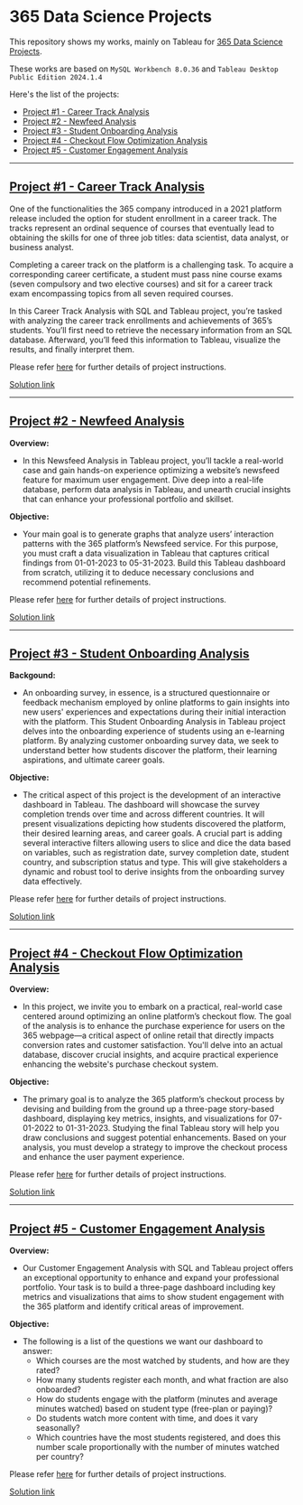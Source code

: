 # 365 Data Science Projects

This repository shows my works, mainly on Tableau for [365 Data Science Projects](https://365datascience.com/projects/).

These works are based on `MySQL Workbench 8.0.36` and `Tableau Desktop Public Edition 2024.1.4`

Here's the list of the projects:
* [Project #1 - Career Track Analysis](https://github.com/ltiongl/365-data-science-projects/blob/main/README.md#project-1---career-track-analysis)
* [Project #2 - Newfeed Analysis](https://github.com/ltiongl/365-data-science-projects/blob/main/README.md#project-2---newfeed-analysis)
* [Project #3 - Student Onboarding Analysis](https://github.com/ltiongl/365-data-science-projects/blob/main/README.md#project-3---student-onboarding-analysis)
* [Project #4 - Checkout Flow Optimization Analysis](https://github.com/ltiongl/365-data-science-projects/blob/main/README.md#project-4---checkout-flow-optimization-analysis)
* [Project #5 - Customer Engagement Analysis](https://github.com/ltiongl/365-data-science-projects/blob/main/README.md#project-5---customer-engagement-analysis)


---

## [Project #1 - Career Track Analysis](https://365datascience.com/projects/career-track-analysis-with-sql-and-tableau/)

One of the functionalities the 365 company introduced in a 2021 platform release included the option for student enrollment in a career track. The tracks represent an ordinal sequence of courses that eventually lead to obtaining the skills for one of three job titles: data scientist, data analyst, or business analyst.

Completing a career track on the platform is a challenging task. To acquire a corresponding career certificate, a student must pass nine course exams (seven compulsory and two elective courses) and sit for a career track exam encompassing topics from all seven required courses.

In this Career Track Analysis with SQL and Tableau project, you’re tasked with analyzing the career track enrollments and achievements of 365’s students. You’ll first need to retrieve the necessary information from an SQL database. Afterward, you’ll feed this information to Tableau, visualize the results, and finally interpret them.

Please refer [here](https://365datascience.com/projects/career-track-analysis-with-sql-and-tableau/) for further details of project instructions.

[Solution link](https://github.com/ltiongl/365-data-science-projects/tree/main/p1-career-track-analysis)

--- 

## [Project #2 - Newfeed Analysis](https://365datascience.com/projects/newsfeed-analysis-in-tableau/)

**Overview:**
* In this Newsfeed Analysis in Tableau project, you’ll tackle a real-world case and gain hands-on experience optimizing a website’s newsfeed feature for maximum user engagement. Dive deep into a real-life database, perform data analysis in Tableau, and unearth crucial insights that can enhance your professional portfolio and skillset.

**Objective:**
* Your main goal is to generate graphs that analyze users’ interaction patterns with the 365 platform’s Newsfeed service. For this purpose, you must craft a data visualization in Tableau that captures critical findings from 01-01-2023 to 05-31-2023. Build this Tableau dashboard from scratch, utilizing it to deduce necessary conclusions and recommend potential refinements.

Please refer [here](https://365datascience.com/projects/newsfeed-analysis-in-tableau/) for further details of project instructions.

[Solution link](https://github.com/ltiongl/365-data-science-projects/tree/main/p2-newsfeed-analysis)

--- 

## [Project #3 - Student Onboarding Analysis](https://365datascience.com/projects/student-onboarding-analysis-in-tableau/)

**Backgound:**
* An onboarding survey, in essence, is a structured questionnaire or feedback mechanism employed by online platforms to gain insights into new users' experiences and expectations during their initial interaction with the platform. This Student Onboarding Analysis in Tableau project delves into the onboarding experience of students using an e-learning platform. By analyzing customer onboarding survey data, we seek to understand better how students discover the platform, their learning aspirations, and ultimate career goals.

**Objective:**
* The critical aspect of this project is the development of an interactive dashboard in Tableau. The dashboard will showcase the survey completion trends over time and across different countries. It will present visualizations depicting how students discovered the platform, their desired learning areas, and career goals.
A crucial part is adding several interactive filters allowing users to slice and dice the data based on variables, such as registration date, survey completion date, student country, and subscription status and type. This will give stakeholders a dynamic and robust tool to derive insights from the onboarding survey data effectively.

Please refer [here](https://365datascience.com/projects/student-onboarding-analysis-in-tableau/) for further details of project instructions.

[Solution link](https://github.com/ltiongl/365-data-science-projects/tree/main/p3-student-onboarding-analysis)

---

## [Project #4 - Checkout Flow Optimization Analysis](https://365datascience.com/projects/checkout-flow-optimization-analysis-with-sql-and-tableau/)

**Overview:**
* In this project, we invite you to embark on a practical, real-world case centered around optimizing an online platform’s checkout flow. The goal of the analysis is to enhance the purchase experience for users on the 365 webpage—a critical aspect of online retail that directly impacts conversion rates and customer satisfaction. You'll delve into an actual database, discover crucial insights, and acquire practical experience enhancing the website's purchase checkout system.

**Objective:** 
* The primary goal is to analyze the 365 platform’s checkout process by devising and building from the ground up a three-page story-based dashboard, displaying key metrics, insights, and visualizations for 07-01-2022 to 01-31-2023. Studying the final Tableau story will help you draw conclusions and suggest potential enhancements. Based on your analysis, you must develop a strategy to improve the checkout process and enhance the user payment experience.

Please refer [here](https://365datascience.com/projects/checkout-flow-optimization-analysis-with-sql-and-tableau/) for further details of project instructions.

[Solution link](https://github.com/ltiongl/365-data-science-projects/tree/main/p4-checkout-flow-optimization-analysis)

---

## [Project #5 - Customer Engagement Analysis](https://365datascience.com/projects/customer-engagement-analysis-with-sql-and-tableau/)

**Overview:**
* Our Customer Engagement Analysis with SQL and Tableau project offers an exceptional opportunity to enhance and expand your professional portfolio. Your task is to build a three-page dashboard including key metrics and visualizations that aims to show student engagement with the 365 platform and identify critical areas of improvement. 

**Objective:** 
* The following is a list of the questions we want our dashboard to answer:
  * Which courses are the most watched by students, and how are they rated?
  * How many students register each month, and what fraction are also onboarded?
  * How do students engage with the platform (minutes and average minutes watched) based on student type (free-plan or paying)?
  * Do students watch more content with time, and does it vary seasonally?
  * Which countries have the most students registered, and does this number scale proportionally with the number of minutes watched per country?

Please refer [here](https://365datascience.com/projects/customer-engagement-analysis-with-sql-and-tableau/) for further details of project instructions.

[Solution link](https://github.com/ltiongl/365-data-science-projects/tree/main/p5-customer-engagement-analysis)
